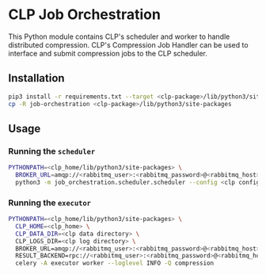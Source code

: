 # CLP Job Orchestration

This Python module contains CLP's scheduler and worker to handle distributed compression. 
CLP's Compression Job Handler can be used to interface and submit compression jobs to the CLP scheduler.

## Installation

```bash
pip3 install -r requirements.txt --target <clp-package>/lib/python3/site-packages
cp -R job-orchestration <clp-package>/lib/python3/site-packages
```

## Usage

### Running the `scheduler`

```bash
PYTHONPATH=<clp_home/lib/python3/site-packages> \
  BROKER_URL=amqp://<rabbitmq_user>:<rabbitmq_password>@<rabbitmq_host>:<rabbitmq_port> \
  python3 -m job_orchestration.scheduler.scheduler --config <clp config file path>
```

### Running the `executor`

```bash
PYTHONPATH=<clp_home/lib/python3/site-packages> \
  CLP_HOME=<clp_home> \
  CLP_DATA_DIR=<clp data directory> \
  CLP_LOGS_DIR=<clp log directory> \
  BROKER_URL=amqp://<rabbitmq_user>:<rabbitmq_password>@<rabbitmq_host>:<rabbitmq_port> \
  RESULT_BACKEND=rpc://<rabbitmq_user>:<rabbitmq_password>@<rabbitmq_host>:<rabbitmq_port> \
  celery -A executor worker --loglevel INFO -Q compression
```
